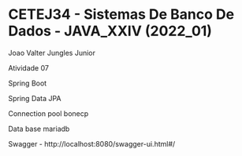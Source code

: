 # CETEJ34 - Sistemas De Banco De Dados - JAVA_XXIV (2022_01)

Joao Valter Jungles Junior

Atividade 07

Spring Boot

Spring Data JPA

Connection pool bonecp

Data base mariadb

Swagger - http://localhost:8080/swagger-ui.html#/